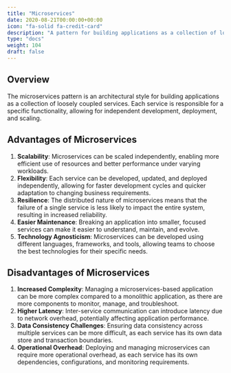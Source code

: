 ```yaml
---
title: "Microservices"
date: 2020-08-21T00:00:00+00:00
icon: "fa-solid fa-credit-card"
description: "A pattern for building applications as a collection of loosely coupled services."
type: "docs"
weight: 104
draft: false
---
```


## Overview

The microservices pattern is an architectural style for building applications as a collection of loosely coupled services. Each service is responsible for a specific functionality, allowing for independent development, deployment, and scaling.

## Advantages of Microservices

1. **Scalability**: Microservices can be scaled independently, enabling more efficient use of resources and better performance under varying workloads.
2. **Flexibility**: Each service can be developed, updated, and deployed independently, allowing for faster development cycles and quicker adaptation to changing business requirements.
3. **Resilience**: The distributed nature of microservices means that the failure of a single service is less likely to impact the entire system, resulting in increased reliability.
4. **Easier Maintenance**: Breaking an application into smaller, focused services can make it easier to understand, maintain, and evolve.
5. **Technology Agnosticism**: Microservices can be developed using different languages, frameworks, and tools, allowing teams to choose the best technologies for their specific needs.

## Disadvantages of Microservices

1. **Increased Complexity**: Managing a microservices-based application can be more complex compared to a monolithic application, as there are more components to monitor, manage, and troubleshoot.
2. **Higher Latency**: Inter-service communication can introduce latency due to network overhead, potentially affecting application performance.
3. **Data Consistency Challenges**: Ensuring data consistency across multiple services can be more difficult, as each service has its own data store and transaction boundaries.
4. **Operational Overhead**: Deploying and managing microservices can require more operational overhead, as each service has its own dependencies, configurations, and monitoring requirements.
